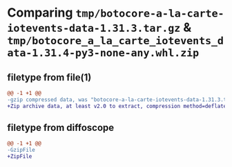 # Comparing `tmp/botocore-a-la-carte-iotevents-data-1.31.3.tar.gz` & `tmp/botocore_a_la_carte_iotevents_data-1.31.4-py3-none-any.whl.zip`

## filetype from file(1)

```diff
@@ -1 +1 @@
-gzip compressed data, was "botocore-a-la-carte-iotevents-data-1.31.3.tar", last modified: Fri Jul 14 01:46:13 2023, max compression
+Zip archive data, at least v2.0 to extract, compression method=deflate
```

## filetype from diffoscope

```diff
@@ -1 +1 @@
-GzipFile
+ZipFile
```

